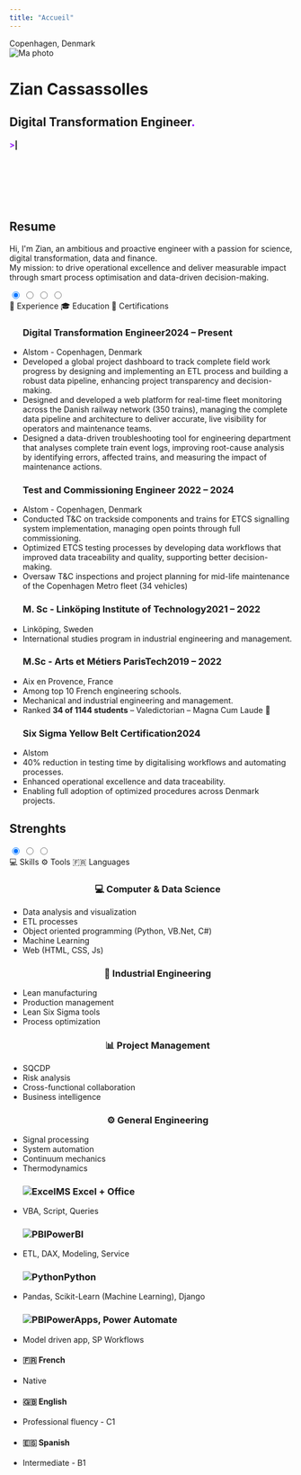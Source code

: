 ```yaml
---
title: "Accueil"
---
```


<div class="content-wrapper">

<div class="intro-cv">
  <div class="location">
    <i class="fa-solid fa-location-dot"></i> Copenhagen, Denmark
  </div>
</div>
<!-- Bloc centré avec photo -->
<div class="profile-container">
  <img src="/Personal_Portfolio/images/Corporate_detouree_carree.png"
       alt="Ma photo" class="profile-photo"/>
  <div class="profile-text">
    <h1 style="transition: transform 0.3s ease;"
        onmouseover="this.style.transform='scale(1.1)'"
        onmouseout="this.style.transform='scale(1)'">Zian Cassassolles</h1>
    <h2 style="transition: transform 0.3s ease"
        onmouseover="this.style.transform='scale(1.1)'"
        onmouseout="this.style.transform='scale(1)'">Digital Transformation Engineer<span style="color:#9013fe">.</span></h2>
    <h4 style="max-width: 600px;min-height: 7rem;"><span style="color:#9013fe">></span><span id="typed-text" style="white-space: pre-wrap;"></span><span id="cursor">|</span>
    </h4>
  </div>
</div>

<!-- Début CV -->
<h2 id="about" style="text-align:left;">Resume</h2>
<!-- Début Intro -->
<div class="intro-cv">
<p>
  Hi, I'm Zian, an ambitious and proactive engineer with a passion for science, digital transformation, data and finance. <br>
  My mission: to drive operational excellence and deliver measurable impact through smart process optimisation and data-driven decision-making.
</p>
<!-- <p class="separateur"></p> -->
</div>
<section style="margin-top: 0rem;">
  <!-- Première tab -->
  <div class="tabs">
    <input type="radio" name="tabs" id="tab1" checked>
    <input type="radio" name="tabs" id="tab2">
    <input type="radio" name="tabs" id="tab3">
    <input type="radio" name="tabs" id="tab4">

  <div class="tabs-nav">
      <div class="tabs-nav">
        <label for="tab1" class="tab-label">💼 Experience</label>
        <label for="tab2" class="tab-label">🎓 Education</label>
        <label for="tab3" class="tab-label">📜 Certifications</label>
</div>
    </div>

  <div class="content">
      <div id="content1" class="tab-content">
        <ul>
          <h3 class="tab-title-entry">Digital Transformation Engineer<span class="date">2024 – Present</span>
          </h3>
          <li class="location">Alstom - Copenhagen, Denmark</li>
            <li class="item">Developed a global project dashboard to track complete field work progress by designing and implementing an ETL process and building a robust data pipeline, enhancing project transparency and decision-making.</li>
            <li class="item">Designed and developed a web platform for real-time fleet monitoring across the Danish railway network (350 trains), managing the complete data pipeline and architecture to deliver accurate, live visibility for operators and maintenance teams.</li>
            <li class="item last-item">Designed a data-driven troubleshooting tool for engineering department that analyses complete train event logs, improving root-cause analysis by identifying errors, affected trains, and measuring the impact of maintenance actions.</li>
        </ul>
        <ul>
          <h3 class="tab-title-entry with-separator">Test and Commissioning Engineer</span> <span class="date">2022 – 2024</h3>
          <li class="location">Alstom - Copenhagen, Denmark</li>
            <li class="item">Conducted T&C on trackside components and trains for ETCS signalling system implementation, managing open points through full commissioning.</li>
            <li class="item">Optimized ETCS testing processes by developing data workflows that improved data traceability and quality, supporting better decision-making.</li>
            <li class="item last-item">Oversaw T&C inspections and project planning for mid-life maintenance of the Copenhagen Metro fleet (34 vehicles)</li>
        </ul>
      </div>
      <div id="content2" class="tab-content">
        <ul>
          <h3 class="tab-title-entry">M. Sc - Linköping Institute of Technology<span class="date">2021 – 2022</span></h3>
          <li class="location">Linköping, Sweden</li>
          <li class="item last-item">International studies program in industrial engineering and management.</li>
          <h3 class="tab-title-entry with-separator">M.Sc - Arts et Métiers ParisTech<span class="date">2019 – 2022</span></h3>
          <li class="location">Aix en Provence, France</li>
          <li class="item">Among top 10 French engineering schools.</li>
          <li class="item">Mechanical and industrial engineering and management.</li>
          <li class="item last-item">Ranked <b>34 of 1144 students</b> – Valedictorian – Magna Cum Laude 🥈</li>
        </ul>
      </div>
      <div id="content3" class="tab-content">
        <ul>
          <h3 class="tab-title-entry">Six Sigma Yellow Belt Certification<span class="date">2024</span></h3>
          <li class="location">Alstom</li>
          <li class="item">40% reduction in testing time by digitalising workflows and automating processes.</li>
          <li class="item">Enhanced operational excellence and data traceability.</li>
          <li class="item last-item">Enabling full adoption of optimized procedures across Denmark projects.</li>
        </ul>
      </div>
    </div>
  </div>
</section>

<!-- Deuxième tab -->
<section id="second-tabs" style="margin-top: 1rem;">
  <h2 style="text-align:left;">Strenghts</h2>

  <div class="tabs">
    <input type="radio" name="tabs2" id="tab2-1" checked>
    <input type="radio" name="tabs2" id="tab2-2">
    <input type="radio" name="tabs2" id="tab2-3">
    <div class="tabs-nav">
      <label for="tab2-1" class="tab-label">💻 Skills</label>
      <label for="tab2-2" class="tab-label">⚙️ Tools</label>
      <label for="tab2-3" class="tab-label">🇫🇷 Languages</label>
    </div>
    <div class="content">
      <div id="content2-1" class="tab-content">
        <div class="skills-columns">
          <ul>
            <h3 class="tab-title-entry" style="text-align:center;margin-bottom: 1rem"></>💻 Computer & Data Science</h3>
            <li class="item-double-column">Data analysis and visualization</li>
            <li class="item-double-column">ETL processes</li>
            <li class="item-double-column">Object oriented programming (Python, VB.Net, C#)</li>
            <li class="item-double-column">Machine Learning</li>
            <li class="item-double-column">Web (HTML, CSS, Js)</li>
          </ul>
          <ul>
            <h3 class="tab-title-entry" style="text-align:center;margin-bottom: 1rem">🔧 Industrial Engineering</h3>
            <li class="item-double-column">Lean manufacturing</li>
            <li class="item-double-column">Production management</li>
            <li class="item-double-column">Lean Six Sigma tools</li>
            <li class="item-double-column">Process optimization</li>
          </ul>
          <ul class="with-separator-double-column">
            <h3 class="tab-title-entry" style="text-align:center;margin-bottom: 1rem">📊 Project Management</h3>
            <li class="item-double-column">SQCDP</li>
            <li class="item-double-column">Risk analysis</li>
            <li class="item-double-column">Cross-functional collaboration</li>
            <li class="item-double-column">Business intelligence</li>
          </ul>
          <ul class="with-separator-double-column">
            <h3 class="tab-title-entry" style="text-align:center;margin-bottom: 1rem">⚙️ General Engineering</h3>
            <li class="item-double-column">Signal processing</li>
            <li class="item-double-column">System automation</li>
            <li class="item-double-column">Continuum mechanics</li>
            <li class="item-double-column">Thermodynamics</li>
          </ul>
        </div>
      </div>
      <div id="content2-2" class="tab-content">
        <ul>
          <h3 class="tab-tool-entry"><img src="/Personal_Portfolio/images/Excel.png"
          alt="Excel" class="tab-tool-logo">MS Excel + Office</h3></img>
          <li class="precision">VBA, Script, Queries</li>
          <h3 class="tab-tool-entry"><img src="/Personal_Portfolio/images/PowerBI.png"
          alt="PBI" class="tab-tool-logo">PowerBI</h3></img>
          <li class="precision">ETL, DAX, Modeling, Service</li>
          <h3 class="tab-tool-entry"><img src="/Personal_Portfolio/images/Python.png"
          alt="Python" class="tab-tool-logo">Python</h3></img>
          <li class="precision">Pandas, Scikit-Learn (Machine Learning), Django</li>
          <h3 class="tab-tool-entry"><img src="/Personal_Portfolio/images/Powerapps.png"
          alt="PBI" class="tab-tool-logo">PowerApps, Power Automate</h3></img>
          <li class="precision">Model driven app, SP Workflows</li>
        </ul>
      </div>
      <div id="content2-3" class="tab-content">
      <div class="languages-columns">
      <ul>
        <li class="item-triple-column"><h4>🇫🇷 French</h4></li>
        <li class="item-triple-column precision2">Native</li>
        </ul>
        <ul><li class="item-triple-column"><h4>🇬🇧 English</h4></li>
        <li class="item-triple-column precision2">Professional fluency - C1</li>
        </ul>
        <ul><li class="item-triple-column"><h4>🇪🇸 Spanish</h3></li>
        <li class="item-triple-column precision2">Intermediate - B1</li>
        </ul>
        </div>
      </div>
    </div>
  </div>
</section>

<!-- Script typing machine -->
<script>
  const phrases = [
    " From raw data to real decisions — turning numbers into narratives that move business forward.",
    " Digital transformation starts with data — because insight drives impact.",
    " You can’t optimize what you don’t understand — and data is the language of understanding."
  ];

  const textEl = document.getElementById("typed-text");
  const cursorEl = document.getElementById("cursor");
  let phraseIndex = 0;
  let charIndex = 0;
  let isDeleting = false;

  function type() {
    const currentPhrase = phrases[phraseIndex];
    const displayedText = currentPhrase.substring(0, charIndex);
    textEl.textContent = displayedText;

    if (!isDeleting && charIndex < currentPhrase.length) {
      charIndex++;
      setTimeout(type, 20);
    } else if (!isDeleting && charIndex === currentPhrase.length) {
      // Wait before deleting
      setTimeout(() => {
        isDeleting = true;
        type();
      }, 4000);
    } else if (isDeleting && charIndex > 0) {
      charIndex--;
      setTimeout(type, 10);
    } else if (isDeleting && charIndex === 0) {
      // Move to next phrase
      isDeleting = false;
      phraseIndex = (phraseIndex + 1) % phrases.length;
      setTimeout(type, 500);
    }
  }

  document.addEventListener("DOMContentLoaded", () => {
    type();
  });
</script>

</div>